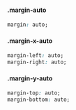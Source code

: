 #### .margin-auto

```css
margin: auto;
```

#### .margin-x-auto

```css
margin-left: auto;
margin-right: auto;
```

#### .margin-y-auto

```css
margin-top: auto;
margin-bottom: auto;
```
